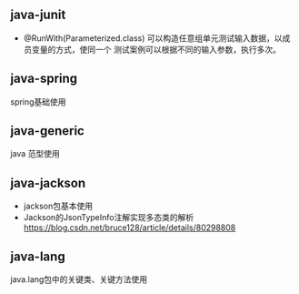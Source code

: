 ## java-junit
- @RunWith(Parameterized.class) 可以构造任意组单元测试输入数据，以成员变量的方式，使同一个
测试案例可以根据不同的输入参数，执行多次。

## java-spring
spring基础使用

## java-generic
java 范型使用

## java-jackson
- jackson包基本使用
- Jackson的JsonTypeInfo注解实现多态类的解析  https://blog.csdn.net/bruce128/article/details/80298808



## java-lang
java.lang包中的关键类、关键方法使用
